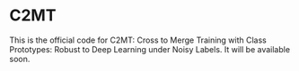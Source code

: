 # C2MT
This is the official code for C2MT: Cross to Merge Training with Class Prototypes: Robust to Deep Learning under Noisy Labels. It will be available soon.
